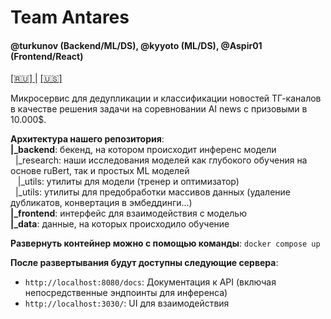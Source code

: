 # Team Antares 
#### @turkunov (Backend/ML/DS), @kyyoto (ML/DS), @Aspir01 (Frontend/React)

[ [🇷🇺] ](https://github.com/turkunov/antares/blob/main/README.md) | [ [🇺🇸] ](https://github.com/turkunov/antares/blob/main/README_eng.md)

Микросервис для дедупликации и классификации новостей ТГ-каналов в качестве решения задачи на соревновании AI news с призовыми в 10.000$.

**Архитектура нашего репозитория**:
<br /> 
**|_backend**: бекенд, на котором происходит инференс модели
<br /> 
‎ ‎ |_research: наши исследования моделей как глубокого обучения на основе ruBert, так и простых ML моделей
<br /> 
‎ ‎‎ ‎ |_utils: утилиты для модели (тренер и оптимизатор)
<br /> 
‎ ‎ |_utils: утилиты для предобработки массивов данных (удаление дубликатов, конвертация в эмбеддинги...)
<br /> 
**|_frontend**: интерфейс для взаимодействия с моделью
<br /> 
**|_data**: данные, на которых происходило обучение


**Развернуть контейнер можно с помощью команды**:
`docker compose up` 

**После развертывания будут доступны следующие сервера**:
* `http://localhost:8080/docs`: Документация к API (включая непосредственные эндпоинты для инференса)
* `http://localhost:3030/`: UI для взаимодействия